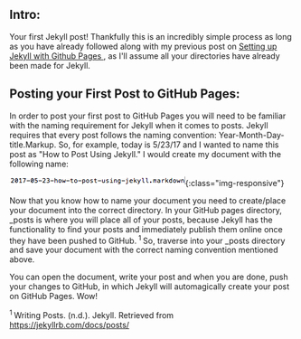 <h2> Intro: </h2>
Your first Jekyll post! Thankfully this is an incredibly simple process as long as you have already followed along with my previous post on <a href= "https://ericdrosado.github.io/2017/05/22/setting-up-jekyll-with-github-pages.html"> Setting up Jekyll with Github Pages </a>, as I'll assume all your directories have already been made for Jekyll.

<h2> Posting your First Post to GitHub Pages: </h2>
In order to post your first post to GitHub Pages you will need to be familiar with the naming requirement for Jekyll when it comes to posts. Jekyll requires that every post follows the naming convention: Year-Month-Day-title.Markup. So, for example, today is 5/23/17 and I wanted to name this post as "How to Post Using Jekyll." I would create my document with the following name: 

![](/assets/posts/2017-05-23-how-to-post-using-jekyll/jekyll_naming-example.png){:class="img-responsive"}

Now that you know how to name your document you need to create/place your document into the correct directory. In your GitHub pages directory, _posts is where you will place all of your posts, because Jekyll has the functionality to find your posts and immediately publish them online once they have been pushed to GitHub.<sup> 1 </sup> So, traverse into your _posts directory and save your document with the correct naming convention mentioned above.

You can open the document, write your post and when you are done, push your changes to GitHub, in which Jekyll will automagically create your post on GitHub Pages. Wow!

<sup> 1 </sup> Writing Posts. (n.d.). Jekyll. Retrieved from https://jekyllrb.com/docs/posts/
